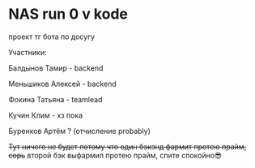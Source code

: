 # NAS run 0 v kode
проект тг бота по досугу

Участники:

Балдынов Тамир - backend

Меньшиков Алексей - backend

Фокина Татьяна - teamlead

Кучин Клим - хз пока

Буренков Артём ? (отчисление probably)

~~Тут ничего не будет потому что один бэкэнд фармит протею прайм, сорь~~
второй бэк выфармил протею прайм, спите спокойно😎
